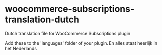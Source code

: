# woocommerce-subscriptions-translation-dutch
Dutch translation file for WooCommerce Subscriptions plugin

Add these to the 'languages' folder of your plugin. En alles staat heerlijk in het Nederlands
